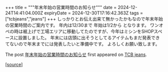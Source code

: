 +++
title = """年末年始の営業時間のお知らせ"""
date = 2024-12-24T14:41:04.000Z
expiryDate = 2024-12-30T17:16:42.363Z
tags = ["tcbjeans","jeans"]
+++
しっかりとお伝え出来て無かったかもなので年末年始の営業時間のご案内です。 年内は12/30まで 年始は1/2から となります。 ワンオペの時は裾上げで工場エリアに移動してたのですが、今年はミシンをSHOPスペースに設置しました。 年末には店頭に出そうとしてるアイテムもまだ発表できてないので年末までには発表したいと準備中です。 よろしくお願い致します。

The post [年末年始の営業時間のお知らせ](http://tcbjeans.com/2024/12/24/50520) first appeared on [TCB jeans](http://tcbjeans.com).

[[source]](http://tcbjeans.com/2024/12/24/50520)
